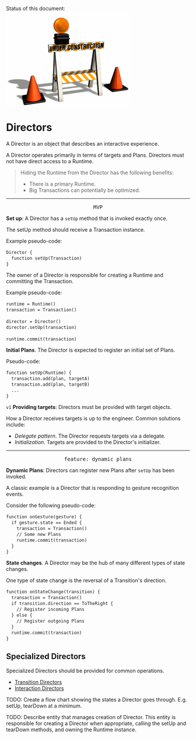 Status of this document:
![](../_assets/under-construction-flashing-barracade-animation.gif)

# Directors

A Director is an object that describes an interactive experience.

A Director operates primarily in terms of targets and Plans. Directors must not have direct access to a Runtime.

> Hiding the Runtime from the Director has the following benefits:
> 
> - There is a primary Runtime.
> - Big Transactions can potentially be optimized.

---

<p style="text-align:center"><tt>MVP</tt></p>

**Set up**: A Director has a `setUp` method that is invoked exactly once.

The setUp method should receive a Transaction instance.

Example pseudo-code:

    Director {
      function setUp(Transaction)
    }

The owner of a Director is responsible for creating a Runtime and committing the Transaction.

Example pseudo-code:

    runtime = Runtime()
    transaction = Transaction()
    
    director = Director()
    director.setUp(transaction)
    
    runtime.commit(transaction)

**Initial Plans**. The Director is expected to register an initial set of Plans.

Pseudo-code:

    function setUp(Runtime) {
      transaction.add(plan, targetA)
      transaction.add(plan, targetB)
      ...
    }

`v1` **Providing targets**: Directors must be provided with target objects.

How a Director receives targets is up to the engineer. Common solutions include:

- *Delegate pattern*. The Director requests targets via a delegate.
- *Initialization*. Targets are provided to the Director's initializer.

---

<p style="text-align:center"><tt>feature: dynamic plans</tt></p>

**Dynamic Plans**: Directors can register new Plans after `setUp` has been invoked.

A classic example is a Director that is responding to gesture recognition events.

Consider the following pseudo-code:

    function onGesture(gesture) {
      if gesture.state == Ended {
        transaction = Transaction()
        // Some new Plans
        runtime.commit(transaction)
      }
    }

**State changes**. A Director may be the hub of many different types of state changes.

One type of state change is the reversal of a Transition's direction.

    function onStateChange(transition) {
      transaction = Transaction()
      if transition.direction == ToTheRight {
        // Register incoming Plans
      } else {
        // Register outgoing Plans
      }
      runtime.commit(transaction)
    }

## Specialized Directors

Specialized Directors should be provided for common operations.

- [Transition Directors](transition_directors.md)
- [Interaction Directors](interaction_directors.md)

TODO: Create a flow chart showing the states a Director goes through. E.g. setUp, tearDown at a minimum.

TODO: Describe entity that manages creation of Director. This entity is responsible for creating a Director when appropriate, calling the setUp and tearDown methods, and owning the Runtime instance.

<!--

LGTM:
- featherless

-->
